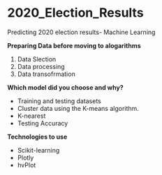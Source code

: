 # 2020_Election_Results
Predicting 2020 election results- Machine Learning

**Preparing Data before moving to alogarithms**

1. Data Slection
2. Data processing
3. Data transofrmation

**Which model did you choose and why?**

- Training and testing datasets
- Cluster data using the K-means algorithm.
- K-nearest
- Testing Accuracy

**Technologies to use**

- Scikit-learning
- Plotly
- hvPlot
